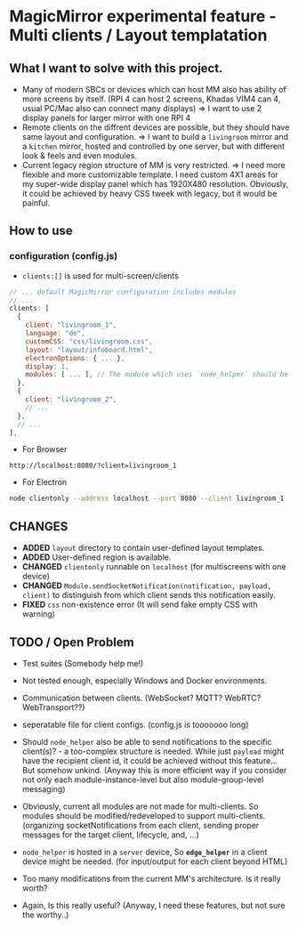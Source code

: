 # MagicMirror experimental feature - Multi clients / Layout templatation

## What I want to solve with this project.

- Many of modern SBCs or devices which can host MM also has ability of more screens by itself. (RPI 4 can host 2 screens, Khadas VIM4 can 4, usual PC/Mac also can connect many displays) => I want to use 2 display panels for larger mirror with one RPI 4
- Remote clients on the diffrent devices are possible, but they should have same layout and configuration. => I want to build a `livingroom` mirror and a `kitchen` mirror, hosted and controlled by one server, but with different look & feels and even modules.
- Current legacy region structure of MM is very restricted. => I need more flexible and more customizable template. I need custom 4X1 areas for my super-wide display panel which has 1920X480 resolution. Obviously, it could be achieved by heavy CSS tweek with legacy, but it would be painful.

## How to use

### configuration (config.js)

- `clients:[]` is used for multi-screen/clients

```js
// ... default MagicMirror configuration includes modules
// ...
clients: [
  {
    client: "livingroom_1",
    language: "de",
    customCSS: "css/livingroom.css",
    layout: "layout/infoboard.html",
    electronOptions: { ... },
    display: 1,
    modules: [ ... ], // The module which uses `node_helper` should be included in default definition first.
  },
  {
    client: "livingroom_2",
    // ...
  },
  // ...
],
```

- For Browser

```
http://localhost:8080/?client=livingroom_1
```

- For Electron

```sh
node clientonly --address localhost --port 8080 --client livingroom_1
```

## CHANGES

- **ADDED** `layout` directory to contain user-defined layout templates.
- **ADDED** User-defined region is available.
- **CHANGED** `clientonly` runnable on `localhost` (for multiscreens with one device)
- **CHANGED** `Module.sendSocketNotification(notification, payload, client)` to distinguish from which client sends this notification easily.
- **FIXED** `css` non-existence error (It will send fake empty CSS with warning)

## TODO / Open Problem

- Test suites (Somebody help me!)
- Not tested enough, especially Windows and Docker environments.
- Communication between clients. (WebSocket? MQTT? WebRTC? WebTransport??)
- seperatable file for client configs. (config.js is tooooooo long)
- Should `node_helper` also be able to send notifications to the specific client(s)? - a too-complex structure is needed. While just `payload` might have the recipient client id, it could be achieved without this feature... But somehow unkind. (Anyway this is more efficient way if you consider not only each module-instance-level but also module-group-level messaging)
- Obviously, current all modules are not made for multi-clients. So modules should be modified/redeveloped to support multi-clients. (organizing socketNotifications from each client, sending proper messages for the target client, lifecycle, and, ...)
- `node_helper` is hosted in a `server` device, So **`edge_helper`** in a client device might be needed. (for input/output for each client beyond HTML)

- Too many modifications from the current MM's architecture. Is it really worth?
- Again, Is this really useful? (Anyway, I need these features, but not sure the worthy..)
